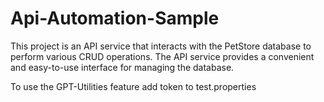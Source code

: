 # Api-Automation-Sample

This project is an API service that interacts with the PetStore database to perform various CRUD operations. The API service provides a convenient and easy-to-use interface for managing the database.

To use the GPT-Utilities feature add token to test.properties
